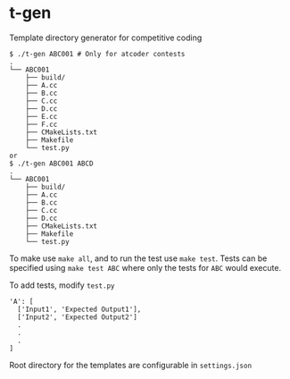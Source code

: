 # t-gen
Template directory generator for competitive coding

```console
$ ./t-gen ABC001 # Only for atcoder contests
.
└── ABC001
    ├── build/
    ├── A.cc
    ├── B.cc
    ├── C.cc
    ├── D.cc
    ├── E.cc
    ├── F.cc
    ├── CMakeLists.txt
    ├── Makefile
    └── test.py
or
$ ./t-gen ABC001 ABCD
.
└── ABC001
    ├── build/
    ├── A.cc
    ├── B.cc
    ├── C.cc
    ├── D.cc
    ├── CMakeLists.txt
    ├── Makefile
    └── test.py
```
To make use `make all`, and to run the test use `make test`.
Tests can be specified using `make test ABC` where only the tests for `ABC` would execute.

To add tests, modify `test.py`
```
'A': [
  ['Input1', 'Expected Output1'],
  ['Input2', 'Expected Output2']
  .
  .
  .
]
```

Root directory for the templates are configurable in `settings.json`
